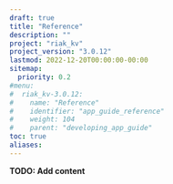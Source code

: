 ```yaml
---
draft: true
title: "Reference"
description: ""
project: "riak_kv"
project_version: "3.0.12"
lastmod: 2022-12-20T00:00:00-00:00
sitemap:
  priority: 0.2
#menu:
#  riak_kv-3.0.12:
#    name: "Reference"
#    identifier: "app_guide_reference"
#    weight: 104
#    parent: "developing_app_guide"
toc: true
aliases:
---
```


**TODO: Add content**

